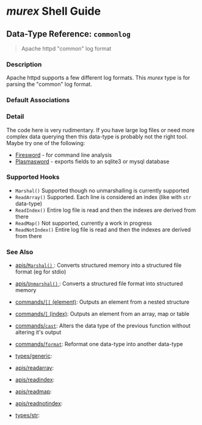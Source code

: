 # _murex_ Shell Guide

## Data-Type Reference: `commonlog` 

> Apache httpd "common" log format

### Description

Apache httpd supports a few different log formats. This _murex_ type is for
parsing the "common" log format.



### Default Associations





### Detail

The code here is very rudimentary. If you have large log files or need more complex
data querying then this data-type is probably not the right tool. Maybe try one of
the following:

* [Firesword](https://github.com/lmorg/firesword) - for command line analysis
* [Plasmasword](https://github.com/lmorg/plasmasword) - exports fields to an sqlite3 or mysql database

### Supported Hooks

* `Marshal()`
    Supported though no unmarshalling is currently supported
* `ReadArray()`
    Supported. Each line is considered an index (like with `str` data-type)
* `ReadIndex()`
    Entire log file is read and then the indexes are derived from there
* `ReadMap()`
    Not supported, currently a work in progress
* `ReadNotIndex()`
    Entire log file is read and then the indexes are derived from there

### See Also

* [apis/`Marshal()` ](../apis/marshal.md):
  Converts structured memory into a structured file format (eg for stdio)
* [apis/`Unmarshal()` ](../apis/unmarshal.md):
  Converts a structured file format into structured memory
* [commands/`[[` (element)](../commands/element.md):
  Outputs an element from a nested structure
* [commands/`[` (index)](../commands/index.md):
  Outputs an element from an array, map or table
* [commands/`cast`](../commands/cast.md):
  Alters the data type of the previous function without altering it's output
* [commands/`format`](../commands/format.md):
  Reformat one data-type into another data-type
* [types/generic](../types/generic.md):
  
* [apis/readarray](../apis/readarray.md):
  
* [apis/readindex](../apis/readindex.md):
  
* [apis/readmap](../apis/readmap.md):
  
* [apis/readnotindex](../apis/readnotindex.md):
  
* [types/str](../types/str.md):
  